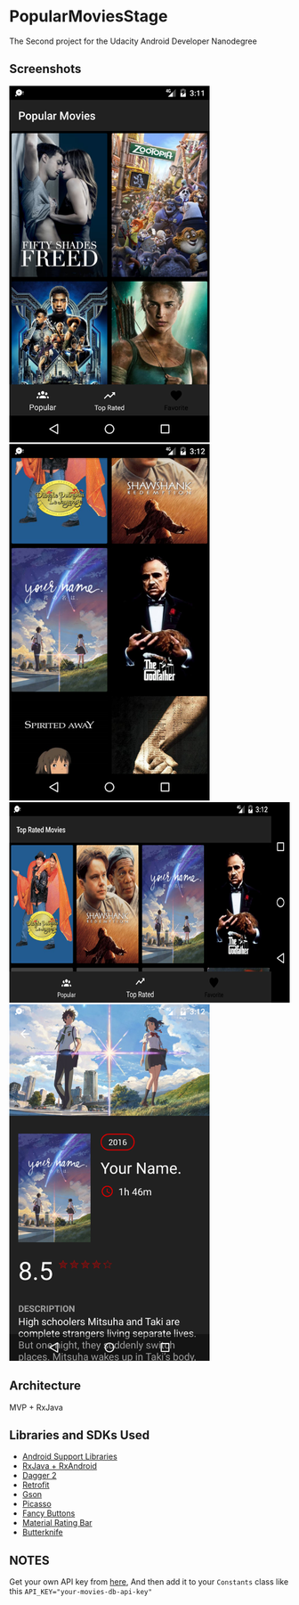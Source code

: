 #  PopularMoviesStage
The Second project for the Udacity Android Developer Nanodegree
## Screenshots
<img src="screenshots/1.png" height="640" width="360">  <img src="screenshots/2.png" height="640" width="360">
<img src="screenshots/3.png" height="360" width="640"> 
 <img src="screenshots/4.png" height="640" width="360">
## Architecture
MVP + RxJava
## Libraries and SDKs Used
- [Android Support Libraries](https://developer.android.com/topic/libraries/support-library/packages.html) 
- [RxJava + RxAndroid](https://github.com/ReactiveX/RxJava)
- [Dagger 2](https://google.github.io/dagger/)
- [Retrofit](http://square.github.io/retrofit/)
- [Gson](https://github.com/google/gson)
- [Picasso](http://square.github.io/picasso/)
- [Fancy Buttons](https://github.com/medyo/Fancybuttons)
- [Material Rating Bar](https://github.com/DreaminginCodeZH/MaterialRatingBar)
- [Butterknife](http://jakewharton.github.io/butterknife/)

## NOTES
Get your own API key from [here](https://www.themoviedb.org), And then add it to your `Constants` class like this `API_KEY="your-movies-db-api-key"`
